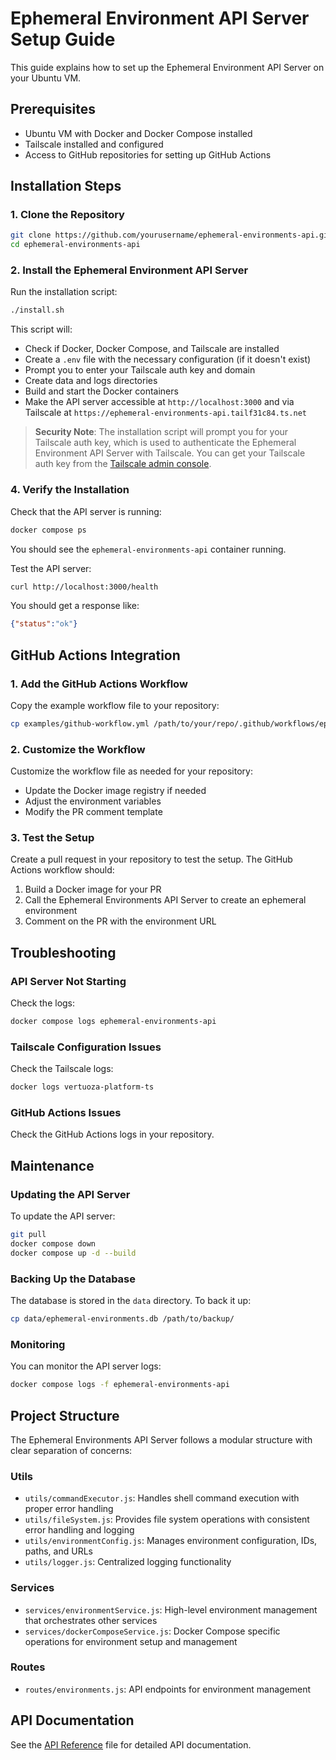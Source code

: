 # Ephemeral Environment API Server Setup Guide

This guide explains how to set up the Ephemeral Environment API Server on your Ubuntu VM.

## Prerequisites

- Ubuntu VM with Docker and Docker Compose installed
- Tailscale installed and configured
- Access to GitHub repositories for setting up GitHub Actions

## Installation Steps

### 1. Clone the Repository

```bash
git clone https://github.com/yourusername/ephemeral-environments-api.git
cd ephemeral-environments-api
```

### 2. Install the Ephemeral Environment API Server

Run the installation script:

```bash
./install.sh
```

This script will:
- Check if Docker, Docker Compose, and Tailscale are installed
- Create a `.env` file with the necessary configuration (if it doesn't exist)
- Prompt you to enter your Tailscale auth key and domain
- Create data and logs directories
- Build and start the Docker containers
- Make the API server accessible at `http://localhost:3000` and via Tailscale at `https://ephemeral-environments-api.tailf31c84.ts.net`

> **Security Note**: The installation script will prompt you for your Tailscale auth key, which is used to authenticate the Ephemeral Environment API Server with Tailscale. You can get your Tailscale auth key from the [Tailscale admin console](https://login.tailscale.com/admin/settings/keys).

### 4. Verify the Installation

Check that the API server is running:

```bash
docker compose ps
```

You should see the `ephemeral-environments-api` container running.

Test the API server:

```bash
curl http://localhost:3000/health
```

You should get a response like:

```json
{"status":"ok"}
```

## GitHub Actions Integration

### 1. Add the GitHub Actions Workflow

Copy the example workflow file to your repository:

```bash
cp examples/github-workflow.yml /path/to/your/repo/.github/workflows/ephemeral-environment.yml
```

### 2. Customize the Workflow

Customize the workflow file as needed for your repository:

- Update the Docker image registry if needed
- Adjust the environment variables
- Modify the PR comment template

### 3. Test the Setup

Create a pull request in your repository to test the setup. The GitHub Actions workflow should:

1. Build a Docker image for your PR
2. Call the Ephemeral Environments API Server to create an ephemeral environment
3. Comment on the PR with the environment URL

## Troubleshooting

### API Server Not Starting

Check the logs:

```bash
docker compose logs ephemeral-environments-api
```

### Tailscale Configuration Issues

Check the Tailscale logs:

```bash
docker logs vertuoza-platform-ts
```

### GitHub Actions Issues

Check the GitHub Actions logs in your repository.

## Maintenance

### Updating the API Server

To update the API server:

```bash
git pull
docker compose down
docker compose up -d --build
```

### Backing Up the Database

The database is stored in the `data` directory. To back it up:

```bash
cp data/ephemeral-environments.db /path/to/backup/
```

### Monitoring

You can monitor the API server logs:

```bash
docker compose logs -f ephemeral-environments-api
```

## Project Structure

The Ephemeral Environments API Server follows a modular structure with clear separation of concerns:

### Utils

- `utils/commandExecutor.js`: Handles shell command execution with proper error handling
- `utils/fileSystem.js`: Provides file system operations with consistent error handling and logging
- `utils/environmentConfig.js`: Manages environment configuration, IDs, paths, and URLs
- `utils/logger.js`: Centralized logging functionality

### Services

- `services/environmentService.js`: High-level environment management that orchestrates other services
- `services/dockerComposeService.js`: Docker Compose specific operations for environment setup and management

### Routes

- `routes/environments.js`: API endpoints for environment management

## API Documentation

See the [API Reference](./api-reference.md) file for detailed API documentation.
